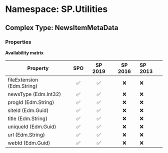 # Namespace: SP.Utilities

## Complex Type: NewsItemMetaData

### Properties

**Availability matrix**

Property | SPO | SP 2019 | SP 2016 | SP 2013
----------|:---:|:-------:|:-------:|:-------
fileExtension (Edm.String) | ✅ | ✅ | ❌ | ❌
newsType (Edm.Int32) | ✅ | ✅ | ❌ | ❌
progId (Edm.String) | ✅ | ✅ | ❌ | ❌
siteId (Edm.Guid) | ✅ | ✅ | ❌ | ❌
title (Edm.String) | ✅ | ✅ | ❌ | ❌
uniqueId (Edm.Guid) | ✅ | ✅ | ❌ | ❌
url (Edm.String) | ✅ | ✅ | ❌ | ❌
webId (Edm.Guid) | ✅ | ✅ | ❌ | ❌
